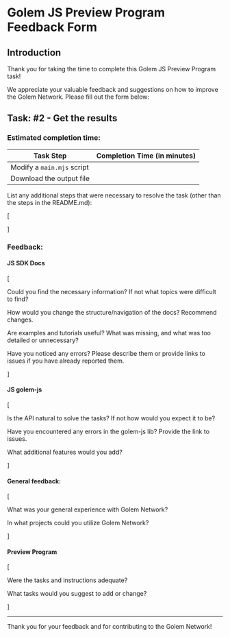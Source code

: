 # Golem JS Preview Program Feedback Form

## Introduction

Thank you for taking the time to complete this Golem JS Preview Program task!

We appreciate your valuable feedback and suggestions on how to improve the Golem Network.
Please fill out the form below:

## Task: #2 - Get the results

### Estimated completion time:

| Task Step                  | Completion Time (in minutes) |
| -------------------------- | ---------------------------- |
| Modify a `main.mjs` script |                              |
| Download the output file    |                              |

List any additional steps that were necessary to resolve the task (other than the steps in the README.md):

[


]

### Feedback:

#### JS SDK Docs

[

Could you find the necessary information? If not what topics were difficult to find?

How would you change the structure/navigation of the docs? Recommend changes.

Are examples and tutorials useful? What was missing, and what was too detailed or unnecessary?

Have you noticed any errors? Please describe them or provide links to issues if you have already reported them.

]

#### JS golem-js

[
    
Is the API natural to solve the tasks? If not how would you expect it to be?

Have you encountered any errors in the golem-js lib? Provide the link to issues.

What additional features would you add?

]

#### General feedback:

[

What was your general experience with Golem Network?

In what projects could you utilize Golem Network?

]

#### Preview Program

[

Were the tasks and instructions adequate? 

What tasks would you suggest to add or change?

]

---

Thank you for your feedback and for contributing to the Golem Network!
